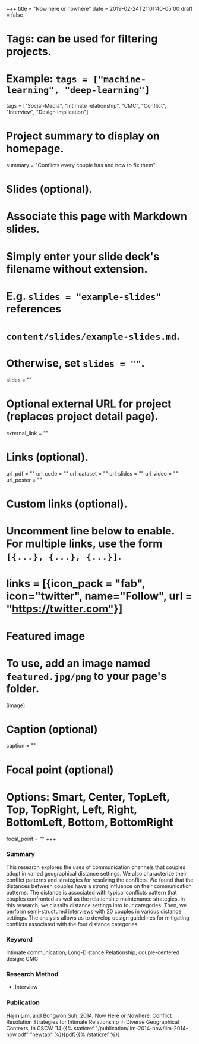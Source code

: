 +++
title = "Now here or nowhere"
date = 2019-02-24T21:01:40-05:00
draft = false

# Tags: can be used for filtering projects.
# Example: `tags = ["machine-learning", "deep-learning"]`
tags = ["Social-Media", "Intimate relationship", "CMC", "Conflict", "Interview", "Design Implication"]

# Project summary to display on homepage.
summary = "Conflicts every couple has and how to fix them"

# Slides (optional).
#   Associate this page with Markdown slides.
#   Simply enter your slide deck's filename without extension.
#   E.g. `slides = "example-slides"` references
#   `content/slides/example-slides.md`.
#   Otherwise, set `slides = ""`.
slides = ""

# Optional external URL for project (replaces project detail page).
external_link = ""

# Links (optional).
url_pdf = ""
url_code = ""
url_dataset = ""
url_slides = ""
url_video = ""
url_poster = ""

# Custom links (optional).
#   Uncomment line below to enable. For multiple links, use the form `[{...}, {...}, {...}]`.
# links = [{icon_pack = "fab", icon="twitter", name="Follow", url = "https://twitter.com"}]

# Featured image
# To use, add an image named `featured.jpg/png` to your page's folder.
[image]
  # Caption (optional)
  caption = ""

  # Focal point (optional)
  # Options: Smart, Center, TopLeft, Top, TopRight, Left, Right, BottomLeft, Bottom, BottomRight
  focal_point = ""
+++


### Summary
This research explores the uses of communication channels that couples adopt in varied geographical distance settings. We also characterize their conflict patterns and strategies for resolving the conflicts. We found that the distances between couples have a strong influence on their communication patterns. The distance is associated with typical conflicts pattern that couples confronted as well as the relationship maintenance strategies. In this research, we classify distance settings into four categories. Then, we perform semi-structured interviews with 20 couples in various distance settings. The analysis allows us to develop design guidelines for mitigating conflicts associated with the four distance categories.

### Keyword
Intimate communication; Long-Distance Relationship; couple-centered design; CMC

### Research Method
* Interview

### Publication
**Hajin Lim**, and Bongwon Suh. 2014. Now Here or Nowhere: Conflict Resolution Strategies for Intimate Relationship in Diverse Geographical Contexts, In CSCW ’14 {{% staticref "/publication/lim-2014-now/lim-2014-now.pdf" "newtab" %}}[pdf]{{% /staticref %}}
